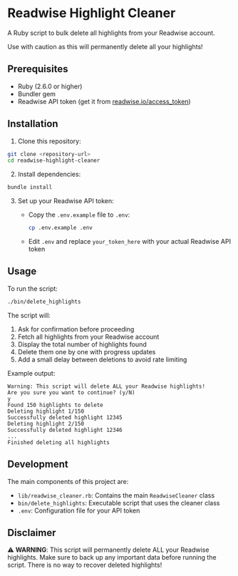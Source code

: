 # Readwise Highlight Cleaner

A Ruby script to bulk delete all highlights from your Readwise account.

Use with caution as this will permanently delete all your highlights!

## Prerequisites

- Ruby (2.6.0 or higher)
- Bundler gem
- Readwise API token (get it from [readwise.io/access_token](https://readwise.io/access_token))

## Installation

1. Clone this repository:

```bash
git clone <repository-url>
cd readwise-highlight-cleaner
```

2. Install dependencies:

```bash
bundle install
```

3. Set up your Readwise API token:
   - Copy the `.env.example` file to `.env`:

     ```bash
     cp .env.example .env
     ```

   - Edit `.env` and replace `your_token_here` with your actual Readwise API token

## Usage

To run the script:

```bash
./bin/delete_highlights
```

The script will:

1. Ask for confirmation before proceeding
2. Fetch all highlights from your Readwise account
3. Display the total number of highlights found
4. Delete them one by one with progress updates
5. Add a small delay between deletions to avoid rate limiting

Example output:

```
Warning: This script will delete ALL your Readwise highlights!
Are you sure you want to continue? (y/N)
y
Found 150 highlights to delete
Deleting highlight 1/150
Successfully deleted highlight 12345
Deleting highlight 2/150
Successfully deleted highlight 12346
...
Finished deleting all highlights
```

## Development

The main components of this project are:

- `lib/readwise_cleaner.rb`: Contains the main `ReadwiseCleaner` class
- `bin/delete_highlights`: Executable script that uses the cleaner class
- `.env`: Configuration file for your API token

## Disclaimer

⚠️ **WARNING**: This script will permanently delete ALL your Readwise highlights. Make sure to back up any important data before running the script. There is no way to recover deleted highlights!
